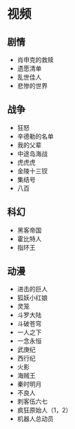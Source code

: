 # 视频

## 剧情

- 肖申克的救赎
- 遗愿清单
- 乱世佳人
- 悲惨的世界

## 战争

- 狂怒
- 辛德勒的名单
- 我的父辈
- 中途岛海战
- 虎虎虎
- 金陵十三钗
- 集结号
- 八百

## 科幻

* 黑客帝国
* 霍比特人
* 指环王

## 动漫

* 进击的巨人
* 狐妖小红娘
* 灵笼
* 斗罗大陆
* 斗破苍穹
* 一人之下
* 一念永恒
* 武庚纪
* 西行纪
* 火影
* 海贼王
* 秦时明月
* 不良人
* 刺客伍六七
* 疯狂原始人（1，2）
* 机器人总动员